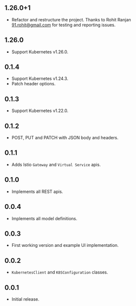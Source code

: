 ## 1.26.0+1

* Refactor and restructure the project. Thanks to Rohit Ranjan <91.rohit@gmail.com> for testing and reporting issues.

## 1.26.0

* Support Kubernetes v1.26.0.

## 0.1.4

* Support Kubernetes v1.24.3.
* Patch header options.

## 0.1.3

* Support Kubernetes v1.22.0.

## 0.1.2

* POST, PUT and PATCH with JSON body and headers.

## 0.1.1

* Adds Istio `Gateway` and `Virtual Service` apis.

## 0.1.0

* Implements all REST apis.

## 0.0.4

* Implements all model definitions.

## 0.0.3

* First working version and example UI implementation.

## 0.0.2

* `KubernetesClient` and `K8SConfiguration` classes.

## 0.0.1

* Initial release.
